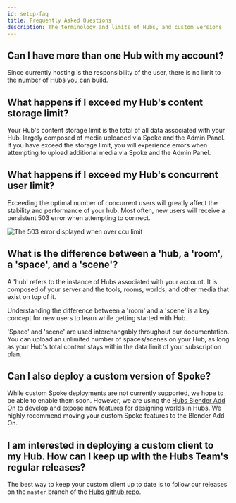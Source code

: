 ```yaml
---
id: setup-faq
title: Frequently Asked Questions
description: The terminology and limits of Hubs, and custom versions
---
```


## Can I have more than one Hub with my account?

Since currently hosting is the responsibility of the user, there is no limit to the number of Hubs you can build. 

## What happens if I exceed my Hub's content storage limit?

Your Hub's content storage limit is the total of all data associated with your Hub, largely composed of media uploaded via Spoke and the Admin Panel. If you have exceed the storage limit, you will experience errors when attempting to upload additional media via Spoke and the Admin Panel.

## What happens if I exceed my Hub's concurrent user limit?

Exceeding the optimal number of concurrent users will greatly affect the stability and performance of your hub. Most often, new users will receive a persistent 503 error when attempting to connect.

<img src="img/503-error.png" alt="The 503 error displayed when over ccu limit">

## What is the difference between a 'hub, a 'room', a 'space', and a 'scene'?

A 'hub' refers to the instance of Hubs associated with your account. It is composed of your server and the tools, rooms, worlds, and other media that exist on top of it.

Understanding the difference between a 'room' and a 'scene' is a key concept for new users to learn while getting started with Hub. 

'Space' and 'scene' are used interchangably throughout our documentation. You can upload an unlimited number of spaces/scenes on your Hub, as long as your Hub's total content stays within the data limit of your subscription plan.

## Can I also deploy a custom version of Spoke?

While custom Spoke deployments are not currently supported, we hope to be able to enable them soon. However, we are using the [Hubs Blender Add On](https://github.com/Hubs-Foundation/hubs-blender-exporter) to develop and expose new features for designing worlds in Hubs. We highly recommend moving your custom Spoke features to the Blender Add-On.

## I am interested in deploying a custom client to my Hub. How can I keep up with the Hubs Team's regular releases?

The best way to keep your custom client up to date is to follow our releases on the `master` branch of the [Hubs github repo](https://github.com/Hubs-Foundation/hubs).

